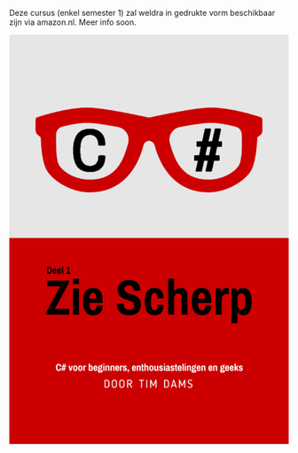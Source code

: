 Deze cursus (enkel semester 1) zal weldra in gedrukte vorm beschikbaar zijn via amazon.nl. Meer info soon.

![](./assets/cover.png)
